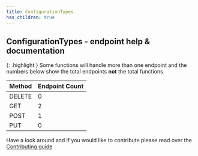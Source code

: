 ```yaml
---
title: ConfigurationTypes
has_children: true
---
```


## ConfigurationTypes - endpoint help & documentation

{: .highlight }
Some functions will handle more than one endpoint and the numbers below show the total endpoints **not** the total functions

| **Method** | **Endpoint Count**  |
|------------|---------------------|
| DELETE     | 0       |
| GET        | 2          |
| POST       | 1         |
| PUT        | 0          |

Have a look around and if you would like to contribute please read over the [Contributing guide](https://github.com/Celerium/Celerium.ITGlue/blob/master/.github/CONTRIBUTING.md)
